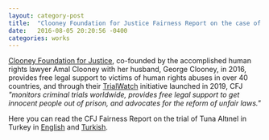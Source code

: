```yaml
---
layout: category-post
title:  "Clooney Foundation for Justice Fairness Report on the case of Academic for Peace Tuna Altınel"
date:   2016-08-05 20:20:56 -0400
categories: works
---
```


[Clooney Foundation for Justice](https://cfj.org), co-founded by the accomplished human rights lawyer Amal Clooney with her husband, George Clooney, in 2016, provides free legal support to victims of human rights abuses in over 40 countries, and through their [TrialWatch](https://cfj.org/trialwatch/) initiative launched in 2019, CFJ *"monitors criminal trials worldwide, provides free legal support to get innocent people out of prison, and advocates for the reform of unfair laws."*

Here you can read the CFJ Fairness Report on the trial of Tuna Altınel in Turkey in [English](https://cfj.org/wp-content/uploads/2023/07/Fairness-Report-on-the-Trial-of-Tuna-Altinel-in-Turkey.pdf) and [Turkish](https://cfj.org/wp-content/uploads/2020/08/Turkish_Fairness-Report-on-the-Trial-of-Tuna-Altinel-in-Turkey.pdf).

